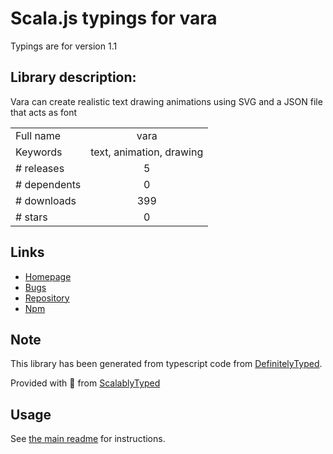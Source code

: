 
# Scala.js typings for vara

Typings are for version 1.1

## Library description:
Vara can create realistic text drawing animations using SVG and a JSON file that acts as font

|                    |                 |
| ------------------ | :-------------: |
| Full name          | vara |
| Keywords           | text, animation, drawing |
| # releases         | 5 |
| # dependents       | 0 |
| # downloads        | 399 |
| # stars            | 0 |

## Links
- [Homepage](https://github.com/akzhy/vara#readme)
- [Bugs](https://github.com/akzhy/vara/issues)
- [Repository](https://github.com/akzhy/vara)
- [Npm](https://www.npmjs.com/package/vara)
    


## Note
This library has been generated from typescript code from [DefinitelyTyped](https://definitelytyped.org).

Provided with :purple_heart: from [ScalablyTyped](https://github.com/oyvindberg/ScalablyTyped)

## Usage
See [the main readme](../../readme.md) for instructions.


